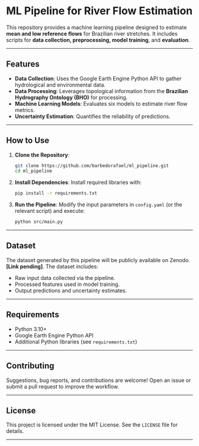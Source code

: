 # ML Pipeline for River Flow Estimation

This repository provides a machine learning pipeline designed to estimate **mean and low reference flows** for Brazilian river stretches. It includes scripts for **data collection, preprocessing, model training**, and **evaluation**.

---

## Features
- **Data Collection**: Uses the Google Earth Engine Python API to gather hydrological and environmental data.
- **Data Processing**: Leverages topological information from the **Brazilian Hydrography Ontology (BHO)** for processing.
- **Machine Learning Models**: Evaluates six models to estimate river flow metrics.
- **Uncertainty Estimation**: Quantifies the reliability of predictions.

---

## How to Use

1. **Clone the Repository**:
    ```bash
    git clone https://github.com/barbedorafael/ml_pipeline.git
    cd ml_pipeline
    ```

2. **Install Dependencies**:
    Install required libraries with:
    ```bash
    pip install -r requirements.txt
    ```

3. **Run the Pipeline**:
    Modify the input parameters in `config.yaml` (or the relevant script) and execute:
    ```bash
    python src/main.py
    ```

---

## Dataset

The dataset generated by this pipeline will be publicly available on Zenodo. **[Link pending]**. The dataset includes:

- Raw input data collected via the pipeline.
- Processed features used in model training.
- Output predictions and uncertainty estimates.

---

## Requirements

- Python 3.10+
- Google Earth Engine Python API
- Additional Python libraries (see `requirements.txt`)

---

## Contributing

Suggestions, bug reports, and contributions are welcome! Open an issue or submit a pull request to improve the workflow.

---

## License

This project is licensed under the MIT License. See the `LICENSE` file for details.

---